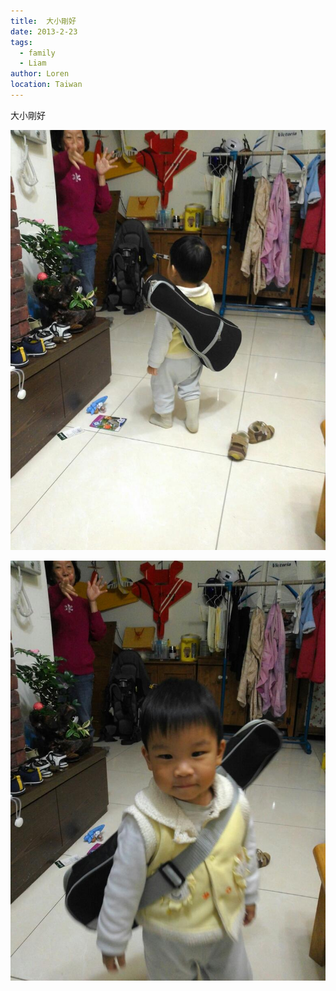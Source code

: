```yaml
---
title:  大小剛好
date: 2013-2-23
tags: 
  - family
  - Liam
author: Loren
location: Taiwan
---
```


大小剛好

![](./2022-02-23-22-19-13.png)

![](./2022-02-23-22-19-23.png)

